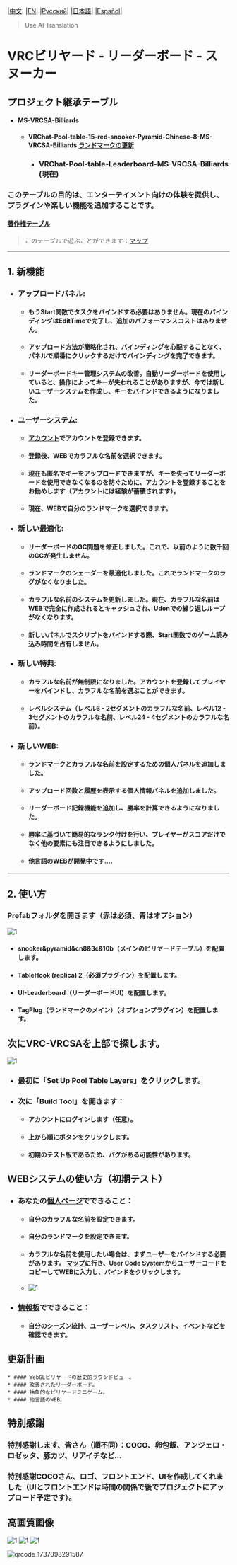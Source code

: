 |[中文](https://github.com/WangQAQ/VRChat-Pool-table-Leaderboard-MS-VRCSA-Billiards)| |[EN](https://github.com/WangQAQ/VRChat-Pool-table-Leaderboard-MS-VRCSA-Billiards/blob/main/README-EN.md)| |[Русский](https://github.com/WangQAQ/VRChat-Pool-table-Leaderboard-MS-VRCSA-Billiards/blob/main/README-RU.md)| |[日本語](https://github.com/WangQAQ/VRChat-Pool-table-Leaderboard-MS-VRCSA-Billiards/blob/main/README-JP.md)| |[Español](https://github.com/WangQAQ/VRChat-Pool-table-Leaderboard-MS-VRCSA-Billiards/blob/main/README-ES.md)|

> Use AI Translation

# VRCビリヤード - リーダーボード - スヌーカー
## プロジェクト継承テーブル
* #### MS-VRCSA-Billiards
  * #### VRChat-Pool-table-15-red-snooker-Pyramid-Chinese-8-MS-VRCSA-Billiards [ランドマークの更新](https://github.com/WangQAQ/VRChat-Pool-table-15-red-snooker-Pyramid-Chinese-8-MS-VRCSA-Billiards)
  	  * ### VRChat-Pool-table-Leaderboard-MS-VRCSA-Billiards (現在)
### このテーブルの目的は、エンターテイメント向けの体験を提供し、プラグインや楽しい機能を追加することです。
#### [著作権テーブル](https://github.com/WangQAQ/VRChat-Pool-table-Leaderboard-MS-VRCSA-Billiards/blob/main/Copyright.md)

> このテーブルで遊ぶことができます：[マップ](https://vrchat.com/home/world/wrld_d9ac19bc-a8c4-42cd-b712-c66dd813bd8c/info)
---
## 1. 新機能
* ### アップロードパネル:
	* #### もうStart関数でタスクをバインドする必要はありません。現在のバインディングはEditTimeで完了し、追加のパフォーマンスコストはありません。
	* #### アップロード方法が簡略化され、バインディングを心配することなく、パネルで順番にクリックするだけでバインディングを完了できます。
	* #### リーダーボードキー管理システムの改善。自動リーダーボードを使用していると、操作によってキーが失われることがありますが、今では新しいユーザーシステムを作成し、キーをバインドできるようになりました。
* ### ユーザーシステム:
	* #### [アカウント](https://www.wangqaq.com/PoolBar/Account)でアカウントを登録できます。
	* #### 登録後、WEBでカラフルな名前を選択できます。
	* #### 現在も匿名でキーをアップロードできますが、キーを失ってリーダーボードを使用できなくなるのを防ぐために、アカウントを登録することをお勧めします（アカウントには経験が蓄積されます）。
	* #### 現在、WEBで自分のランドマークを選択できます。
* ### 新しい最適化:
	* #### リーダーボードのGC問題を修正しました。これで、以前のように数千回のGCが発生しません。
	* #### ランドマークのシェーダーを最適化しました。これでランドマークのラグがなくなりました。
	* #### カラフルな名前のシステムを更新しました。現在、カラフルな名前はWEBで完全に作成されるとキャッシュされ、Udonでの繰り返しループがなくなります。
  	* #### 新しいパネルでスクリプトをバインドする際、Start関数でのゲーム読み込み時間を占有しません。
* ### 新しい特典:
	* #### カラフルな名前が無制限になりました。アカウントを登録してプレイヤーをバインドし、カラフルな名前を選ぶことができます。
	* #### レベルシステム（レベル6 - 2セグメントのカラフルな名前、レベル12 - 3セグメントのカラフルな名前、レベル24 - 4セグメントのカラフルな名前）。
* ### 新しいWEB:
	* #### ランドマークとカラフルな名前を設定するための個人パネルを追加しました。
	* #### アップロード回数と履歴を表示する個人情報パネルを追加しました。
	* #### リーダーボード記録機能を追加し、勝率を計算できるようになりました。
	* #### 勝率に基づいて簡易的なランク付けを行い、プレイヤーがスコアだけでなく他の要素にも注目できるようにしました。
	* #### 他言語のWEBが開発中です....
---

## 2. 使い方
### Prefabフォルダを開きます（赤は必須、青はオプション）
![1](https://github.com/user-attachments/assets/24566164-7c7a-4d29-b29f-d012d887821e)
* #### snooker&pyramid&cn8&3c&10b（メインのビリヤードテーブル）を配置します。
* #### TableHook (replica) 2（必須プラグイン）を配置します。
* #### UI-Leaderboard（リーダーボードUI）を配置します。
* #### TagPlug（ランドマークのメイン）（オプションプラグイン）を配置します。

## 次にVRC-VRCSAを上部で探します。
![1](https://github.com/user-attachments/assets/09701d17-b73e-4cee-b834-ca5cb6385cdd)
* ### 最初に「Set Up Pool Table Layers」をクリックします。
* ### 次に「Build Tool」を開きます：
	* #### アカウントにログインします（任意）。
	* #### 上から順にボタンをクリックします。
 	* #### 初期のテスト版であるため、バグがある可能性があります。

## WEBシステムの使い方（初期テスト）
* ### あなたの[個人ページ](https://www.wangqaq.com/PoolBar/Account)でできること：
	* #### 自分のカラフルな名前を設定できます。
	* #### 自分のランドマークを設定できます。
	* #### カラフルな名前を使用したい場合は、まずユーザーをバインドする必要があります。 [マップ](https://vrchat.com/home/world/wrld_d9ac19bc-a8c4-42cd-b712-c66dd813bd8c/info)に行き、User Code SystemからユーザーコードをコピーしてWEBに入力し、バインドをクリックします。
 	*  ![1](https://github.com/user-attachments/assets/b2f3a365-6ebe-452e-9d75-8b798ee98ac2)
* ### [情報板](https://www.wangqaq.com/PoolBar/Information)でできること：
	* #### 自分のシーズン統計、ユーザーレベル、タスクリスト、イベントなどを確認できます。

## 更新計画
	* #### WebGLビリヤードの歴史的ラウンドビュー。
 	* #### 改善されたリーダーボード。
  	* #### 抽象的なビリヤードミニゲーム。
  	* #### 他言語のWEB。

## 特別感謝

### 特別感謝します、皆さん（順不同）：COCO、卵包飯、アンジェロ・ロゼッタ、豚カツ、リアイチなど...
### 特別感謝COCOさん、ロゴ、フロントエンド、UIを作成してくれました（UIとフロントエンドは時間の関係で後でプロジェクトにアップロード予定です）。

## 高画質画像
![1](https://github.com/user-attachments/assets/22d982b4-a50e-420f-8db5-05553483445d)
![1](https://github.com/user-attachments/assets/3ab92dda-c7dc-4ab1-94dd-bce85f6809e2)
![1](https://github.com/user-attachments/assets/90a37503-a4c4-4b7f-936c-17f00c094bec)

![qrcode_1737098291587](https://github.com/user-attachments/assets/ebbfe76c-75b4-4352-b105-5e02ae20ff09)
